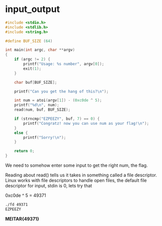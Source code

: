 # input_output

```c
#include <stdio.h>
#include <stdlib.h>
#include <string.h>

#define BUF_SIZE (64)

int main(int argc, char **argv)
{   
    if (argc != 2) {
        printf("Usage: %s number", argv[0]);
        exit(1);
    }

    char buf[BUF_SIZE];

    printf("Can you get the hang of this?\n");

    int num = atoi(argv[1]) - (0xc0de ^ 5);
    printf("%d\n", num);
    read(num, buf, BUF_SIZE);

    if (strncmp("EZPEEZY", buf, 7) == 0) {
        printf("Congratz! now you can use num as your flag!\n");
    }
    else {
        printf("Sorry!\n");
    }

    return 0;
}
```

We need to somehow enter some input to get the right num, the flag.

Reading about read() tells us it takes in something called a file descriptor.
Linux works with file descriptors to handle open files, the default file descriptor for input, stdin is 0, lets try that

0xc0de ^ 5 = 49371

```bash
./fd 49371
EZPEEZY
```

**MEITAR{49371}**
